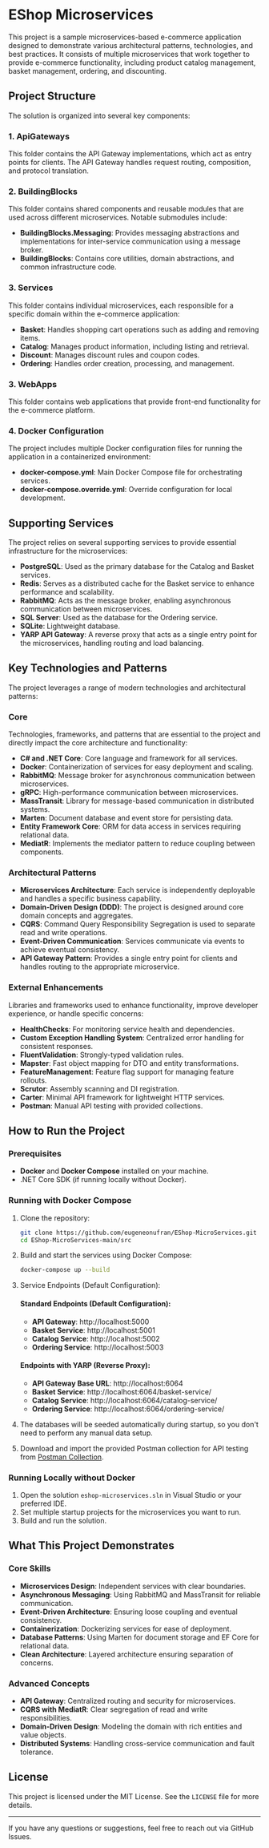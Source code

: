 
# EShop Microservices

This project is a sample microservices-based e-commerce application designed to demonstrate various architectural patterns, technologies, and best practices. It consists of multiple microservices that work together to provide e-commerce functionality, including product catalog management, basket management, ordering, and discounting.

## Project Structure

The solution is organized into several key components:

### 1. **ApiGateways**
   This folder contains the API Gateway implementations, which act as entry points for clients. The API Gateway handles request routing, composition, and protocol translation.

### 2. **BuildingBlocks**
   This folder contains shared components and reusable modules that are used across different microservices. Notable submodules include:
   - **BuildingBlocks.Messaging**: Provides messaging abstractions and implementations for inter-service communication using a message broker.
   - **BuildingBlocks**: Contains core utilities, domain abstractions, and common infrastructure code.

### 3. **Services**
   This folder contains individual microservices, each responsible for a specific domain within the e-commerce application:

   - **Basket**: Handles shopping cart operations such as adding and removing items.
   - **Catalog**: Manages product information, including listing and retrieval.
   - **Discount**: Manages discount rules and coupon codes.
   - **Ordering**: Handles order creation, processing, and management.

### 3. **WebApps**
   This folder contains web applications that provide front-end functionality for the e-commerce platform.

### 4. **Docker Configuration**
   The project includes multiple Docker configuration files for running the application in a containerized environment:
   - **docker-compose.yml**: Main Docker Compose file for orchestrating services.
   - **docker-compose.override.yml**: Override configuration for local development.

## Supporting Services

The project relies on several supporting services to provide essential infrastructure for the microservices:

- **PostgreSQL**: Used as the primary database for the Catalog and Basket services.
- **Redis**: Serves as a distributed cache for the Basket service to enhance performance and scalability.
- **RabbitMQ**: Acts as the message broker, enabling asynchronous communication between microservices.
- **SQL Server**: Used as the database for the Ordering service.
- **SQLite**: Lightweight database.
- **YARP API Gateway**: A reverse proxy that acts as a single entry point for the microservices, handling routing and load balancing.

## Key Technologies and Patterns

The project leverages a range of modern technologies and architectural patterns:

### Core
Technologies, frameworks, and patterns that are essential to the project and directly impact the core architecture and functionality:

- **C# and .NET Core**: Core language and framework for all services.
- **Docker**: Containerization of services for easy deployment and scaling.
- **RabbitMQ**: Message broker for asynchronous communication between microservices.
- **gRPC**: High-performance communication between microservices.
- **MassTransit**: Library for message-based communication in distributed systems.
- **Marten**: Document database and event store for persisting data.
- **Entity Framework Core**: ORM for data access in services requiring relational data.
- **MediatR**: Implements the mediator pattern to reduce coupling between components.

### Architectural Patterns
- **Microservices Architecture**: Each service is independently deployable and handles a specific business capability.
- **Domain-Driven Design (DDD)**: The project is designed around core domain concepts and aggregates.
- **CQRS**: Command Query Responsibility Segregation is used to separate read and write operations.
- **Event-Driven Communication**: Services communicate via events to achieve eventual consistency.
- **API Gateway Pattern**: Provides a single entry point for clients and handles routing to the appropriate microservice.

### External Enhancements
Libraries and frameworks used to enhance functionality, improve developer experience, or handle specific concerns:

- **HealthChecks**: For monitoring service health and dependencies.
- **Custom Exception Handling System**: Centralized error handling for consistent responses.
- **FluentValidation**: Strongly-typed validation rules.
- **Mapster**: Fast object mapping for DTO and entity transformations.
- **FeatureManagement**: Feature flag support for managing feature rollouts.
- **Scrutor**: Assembly scanning and DI registration.
- **Carter**: Minimal API framework for lightweight HTTP services.
- **Postman**: Manual API testing with provided collections.

## How to Run the Project

### Prerequisites
- **Docker** and **Docker Compose** installed on your machine.
- .NET Core SDK (if running locally without Docker).

### Running with Docker Compose
1. Clone the repository:
   ```bash
   git clone https://github.com/eugeneonufran/EShop-MicroServices.git
   cd EShop-MicroServices-main/src
   ```
2. Build and start the services using Docker Compose:
   ```bash
   docker-compose up --build
   ```
3. Service Endpoints (Default Configuration):
   #### Standard Endpoints (Default Configuration):
   - **API Gateway**: http://localhost:5000
   - **Basket Service**: http://localhost:5001
   - **Catalog Service**: http://localhost:5002
   - **Ordering Service**: http://localhost:5003

   #### Endpoints with YARP (Reverse Proxy):
   - **API Gateway Base URL**: http://localhost:6064
   - **Basket Service**: http://localhost:6064/basket-service/
   - **Catalog Service**: http://localhost:6064/catalog-service/
   - **Ordering Service**: http://localhost:6064/ordering-service/

4. The databases will be seeded automatically during startup, so you don't need to perform any manual data setup.

5. Download and import the provided Postman collection for API testing from [Postman Collection](docs/EShopMicroservices.postman_collection.json).

### Running Locally without Docker
1. Open the solution `eshop-microservices.sln` in Visual Studio or your preferred IDE.
2. Set multiple startup projects for the microservices you want to run.
3. Build and run the solution.

## What This Project Demonstrates

### Core Skills
- **Microservices Design**: Independent services with clear boundaries.
- **Asynchronous Messaging**: Using RabbitMQ and MassTransit for reliable communication.
- **Event-Driven Architecture**: Ensuring loose coupling and eventual consistency.
- **Containerization**: Dockerizing services for ease of deployment.
- **Database Patterns**: Using Marten for document storage and EF Core for relational data.
- **Clean Architecture**: Layered architecture ensuring separation of concerns.

### Advanced Concepts
- **API Gateway**: Centralized routing and security for microservices.
- **CQRS with MediatR**: Clear segregation of read and write responsibilities.
- **Domain-Driven Design**: Modeling the domain with rich entities and value objects.
- **Distributed Systems**: Handling cross-service communication and fault tolerance.

## License
This project is licensed under the MIT License. See the `LICENSE` file for more details.

---

If you have any questions or suggestions, feel free to reach out via GitHub Issues.
